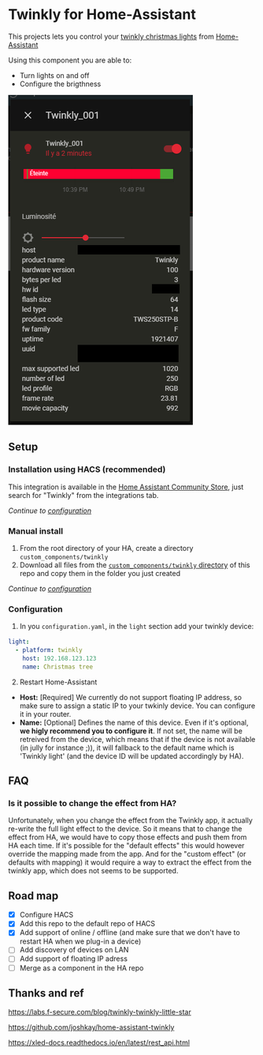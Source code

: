# Twinkly for Home-Assistant

This projects lets you control your [twinkly christmas lights](https://twinkly.com/) 
from [Home-Assistant](https://www.home-assistant.io/)

Using this component you are able to:
- Turn lights on and off 
- Configure the brigthness

![integration example](./assets/integration.png "Integration example")

## Setup
### Installation using HACS (recommended)

This integration is available in the [Home Assistant Community Store](https://hacs.xyz/), just search for "Twinkly" from the integrations tab.

_Continue to [configuration](#configuration)_

### Manual install
1. From the root directory of your HA, create a directory `custom_components/twinkly`
1. Download all files from the [`custom_components/twinkly` directory](./custom_components/twinkly) of this repo and copy them in the folder you just created

_Continue to [configuration](#configuration)_

### Configuration
1. In you `configuration.yaml`, in the `light` section add your twinkly device:
```yaml
light:
  - platform: twinkly
    host: 192.168.123.123
    name: Christmas tree 
```
2. Restart Home-Assistant

- **Host:** [Required] We currently do not support floating IP address, so make sure to assign a static IP to your twkinly device.
  You can configure it in your router.
- **Name:** [Optional] Defines the name of this device. Even if it's optional, **we higly recommend you to configure it**. 
  If not set, the name will be retreived from the device, which means that if the device is not available (in jully for instance ;)), 
  it will fallback to the default name which is 'Twinkly light' (and the device ID will be updated accordingly by HA).

## FAQ
### Is it possible to change the effect from HA?
Unfortunately, when you change the effect from the Twinkly app, it actually re-write the full light effect to the device.
So it means that to change the effect from HA, we would have to copy those effects and push them from HA each time. 
If it's possible for the "default effects" this would however override the mapping made from the app.
And for the "custom effect" (or defaults with mapping) it would require a way to extract the effect from the twinkly app,
which does not seems to be supported.

## Road map
- [x] Configure HACS
- [x] Add this repo to the default repo of HACS
- [x] Add support of online / offline (and make sure that we don't have to restart HA when we plug-in a device)
- [ ] Add discovery of devices on LAN
- [ ] Add support of floating IP adress
- [ ] Merge as a component in the HA repo

## Thanks and ref
https://labs.f-secure.com/blog/twinkly-twinkly-little-star

https://github.com/joshkay/home-assistant-twinkly

https://xled-docs.readthedocs.io/en/latest/rest_api.html
